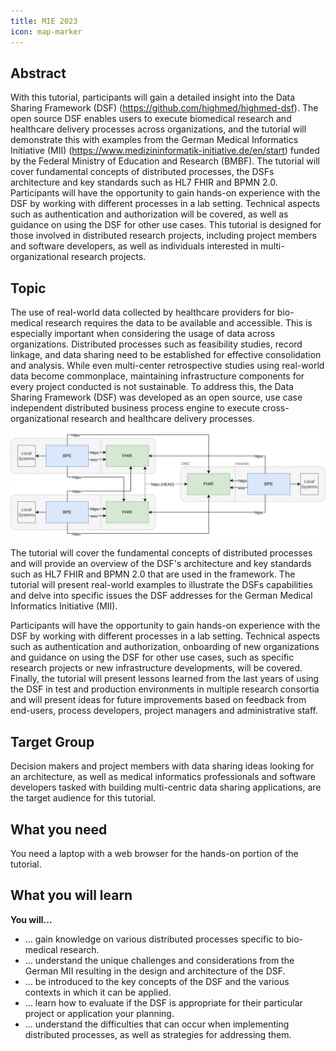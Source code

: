 ```yaml
---
title: MIE 2023
icon: map-marker
---
```




## Abstract

With this tutorial, participants will gain a detailed insight into the Data  Sharing Framework (DSF) (https://github.com/highmed/highmed-dsf). The open source DSF enables users to execute  biomedical research and healthcare delivery processes across organizations, and the  tutorial will demonstrate this with examples from the German Medical Informatics  Initiative (MII) (https://www.medizininformatik-initiative.de/en/start) funded by the Federal Ministry of Education and Research (BMBF).  The tutorial will cover fundamental concepts of distributed processes, the DSFs  architecture and key standards such as HL7 FHIR and BPMN 2.0. Participants will  have the opportunity to gain hands-on experience with the DSF by working with  different processes in a lab setting. Technical aspects such as authentication and  authorization will be covered, as well as guidance on using the DSF for other use  cases. This tutorial is designed for those involved in distributed research projects,  including project members and software developers, as well as individuals interested  in multi-organizational research projects. 

## Topic

The use of real-world data collected by healthcare providers for bio-medical research  requires the data to be available and accessible. This is especially important when considering the usage of data across organizations. Distributed processes such as feasibility  studies, record linkage, and data sharing need to be established for effective consolidation and analysis. 
While even multi-center retrospective studies using real-world data become commonplace, maintaining infrastructure components for every project conducted is not sustainable. To address this, the Data Sharing Framework (DSF)  was developed as  an open source, use case independent distributed business process engine to execute  cross-organizational research and healthcare delivery processes. 

<img src="/photos/tutorials/dsf-architecture.svg" >

The tutorial will cover the fundamental concepts of distributed processes and will  provide an overview of the DSF's architecture and key standards such as HL7 FHIR and  BPMN 2.0 that are used in the framework. The tutorial will present real-world examples  to illustrate the DSFs capabilities and delve into specific issues the DSF addresses for  the German Medical Informatics Initiative (MII). 

Participants will have the opportunity to gain hands-on experience with the DSF by  working with different processes in a lab setting. Technical aspects such as authentication and authorization, onboarding of new organizations and guidance on using the DSF  for other use cases, such as specific research projects or new infrastructure developments,  will be covered. 
Finally, the tutorial will present lessons learned from the last years of using the DSF  in test and production environments in multiple research consortia and will present ideas  for future improvements based on feedback from end-users, process developers, project  managers and administrative staff. 

## Target Group
Decision makers and project members with data sharing ideas looking for an architecture, as well as medical informatics professionals and software developers tasked with building multi-centric data sharing applications, are the target audience for this tutorial. 

## What you need
You need a laptop with a web browser for the hands-on portion of the tutorial.

## What you will learn
**You will...**
- … gain knowledge on various distributed processes specific to bio-medical research.
- … understand the unique challenges and considerations from the German MII resulting in the design and architecture of the DSF.
- … be introduced to the key concepts of the DSF and the various contexts in which it can be applied. 
- … learn how to evaluate if the DSF is appropriate for their particular project or application your planning. 
- … understand the difficulties that can occur when implementing distributed processes, as well as strategies for addressing them.
